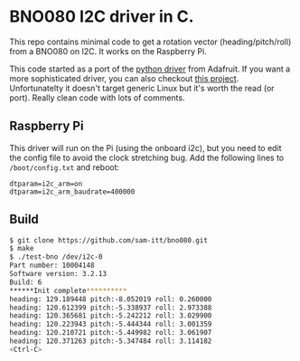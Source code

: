 # BNO080 I2C driver in C.

This repo contains minimal code to get a rotation vector (heading/pitch/roll) 
from a BNO080 on I2C. It works on the Raspberry Pi.

This code started as a port of the [python driver][url1] from Adafruit. If you
want a more sophisticated driver, you can also checkout [this project][url2].
Unfortunatelty it doesn't target generic Linux but it's worth the read (or 
port). Really clean code with lots of comments. 

## Raspberry Pi
This driver will run on the Pi (using the onboard i2c), but you need to edit
the config file to avoid the clock stretching bug. Add the following lines 
to `/boot/config.txt` and reboot:

```
dtparam=i2c_arm=on
dtparam=i2c_arm_baudrate=400000
```

## Build
```sh
$ git clone https://github.com/sam-itt/bno080.git
$ make
$ ./test-bno /dev/i2c-0
Part number: 10004148
Software version: 3.2.13
Build: 6
******Init complete**********
heading: 129.189448 pitch:-8.052019 roll: 0.260000
heading: 120.612399 pitch:-5.338937 roll: 2.973388
heading: 120.365681 pitch:-5.242212 roll: 3.029900
heading: 120.223943 pitch:-5.444344 roll: 3.001359
heading: 120.210721 pitch:-5.449982 roll: 3.061907
heading: 120.371263 pitch:-5.347484 roll: 3.114182
<Ctrl-C>
```

[url1]: https://github.com/adafruit/Adafruit_CircuitPython_BNO08x
[url2]: https://os.mbed.com/users/MultipleMonomials/code/BNO080
